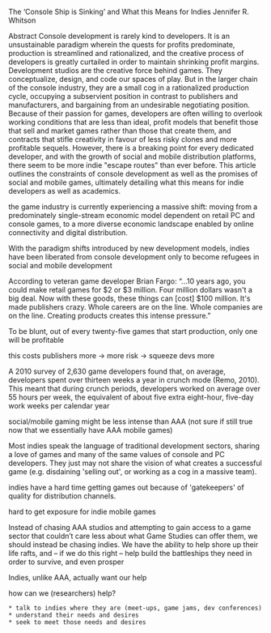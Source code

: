  The ‘Console Ship is Sinking’ and What this Means for Indies
  Jennifer R. Whitson

 Abstract
Console development is rarely kind to developers. It is an unsustainable paradigm wherein the quests for profits predominate, production is streamlined and rationalized, and the creative process of developers is greatly curtailed in order to maintain shrinking profit margins. Development studios are the creative force behind games. They conceptualize, design, and code our spaces of play. But in the larger chain of the console industry, they are a small cog in a rationalized production cycle, occupying a subservient position in contrast to publishers and manufacturers, and bargaining from an undesirable negotiating position. Because of their passion for games, developers are often willing to overlook working conditions that are less than ideal, profit models that benefit those that sell and market games rather than those that create them, and contracts that stifle creativity in favour of less risky clones and more profitable sequels. However, there is a breaking point for every dedicated developer, and with the growth of social and mobile distribution platforms, there seem to be more indie "escape routes" than ever before. This article outlines the constraints of console development as well as the promises of social and mobile games, ultimately detailing what this means for indie developers as well as academics. 

 the game industry is currently experiencing a massive shift: moving from a predominately single-stream economic model dependent on retail PC and console games, to a more diverse economic landscape enabled by online connectivity and digital distribution.

  With the paradigm shifts introduced by new development models, indies have been liberated from console development only to become refugees in social and mobile development

 According to veteran game developer Brian Fargo: “...10 years ago, you could make retail games for $2 or $3 million. Four million dollars wasn't a big deal. Now with these goods, these things can [cost] $100 million. It's made publishers crazy. Whole careers are on the line. Whole companies are on the line. Creating products creates this intense pressure.” 

 To be blunt, out of every twenty-five games that start production, only one will be profitable

this costs publishers more -> more risk -> squeeze devs more

  A 2010 survey of 2,630 game developers found that, on average, developers spent over thirteen weeks a year in crunch mode (Remo, 2010). This meant that during crunch periods, developers worked on average over 55 hours per week, the equivalent of about five extra eight-hour, five-day work weeks per calendar year

social/mobile gaming might be less intense than AAA (not sure if still true now that we essentially have AAA mobile games)

 Most indies speak the language of traditional development sectors, sharing a love of games and many of the same values of console and PC developers. They just may not share the vision of what creates a successful game (e.g. disdaining 'selling out', or working as a cog in a massive team).

indies have a hard time getting games out because of 'gatekeepers' of quality for distribution channels.

hard to get exposure for indie mobile games 

 Instead of chasing AAA studios and attempting to gain access to a game sector that couldn’t care less about what Game Studies can offer them, we should instead be chasing indies. We have the ability to help shore up their life rafts, and – if we do this right – help build the battleships they need in order to survive, and even prosper 

 Indies, unlike AAA, actually want our help 

how can we (researchers) help?

    * talk to indies where they are (meet-ups, game jams, dev conferences)
    * understand their needs and desires
    * seek to meet those needs and desires

 
